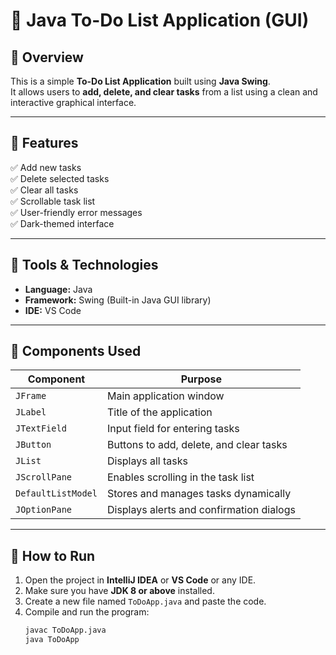 # 📝 Java To-Do List Application (GUI)

## 📌 Overview
This is a simple **To-Do List Application** built using **Java Swing**.  
It allows users to **add, delete, and clear tasks** from a list using a clean and interactive graphical interface.

---

## 🎯 Features
✅ Add new tasks  
✅ Delete selected tasks  
✅ Clear all tasks  
✅ Scrollable task list  
✅ User-friendly error messages  
✅ Dark-themed interface

---

## 🧰 Tools & Technologies
- **Language:** Java  
- **Framework:** Swing (Built-in Java GUI library)  
- **IDE:** VS Code 

---

## 🧩 Components Used
| Component | Purpose |
|------------|----------|
| `JFrame` | Main application window |
| `JLabel` | Title of the application |
| `JTextField` | Input field for entering tasks |
| `JButton` | Buttons to add, delete, and clear tasks |
| `JList` | Displays all tasks |
| `JScrollPane` | Enables scrolling in the task list |
| `DefaultListModel` | Stores and manages tasks dynamically |
| `JOptionPane` | Displays alerts and confirmation dialogs |

---

## 🚀 How to Run
1. Open the project in **IntelliJ IDEA** or **VS Code** or any IDE.
2. Make sure you have **JDK 8 or above** installed.
3. Create a new file named `ToDoApp.java` and paste the code.
4. Compile and run the program:
   ```bash
   javac ToDoApp.java
   java ToDoApp
